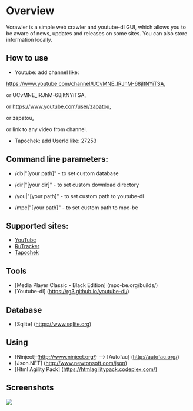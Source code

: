 ﻿Overview
=========

Vcrawler is a simple web crawler and youtube-dl GUI, which allows you to be aware of news, updates and releases on some sites.
You can also store information locally.


How to use
-------------

*  Youtube: add channel like:

  https://www.youtube.com/channel/UCvMNE_IRJhM-68jItNYiTSA, 
  
  or UCvMNE_IRJhM-68jItNYiTSA, 
  
  or https://www.youtube.com/user/zapatou, 
  
  or zapatou,
  
  or link to any video from channel.


*  Tapochek: add UserId like: 27253
  
  
Command line parameters:
-------------
*  /db|"[your path]" - to set custom database

*  /dir|"[your dir]" - to set custom download directory

*  /you|"[your path]" - to set custom path to youtube-dl

*  /mpc|"[your path]" - to set custom path to mpc-be


Supported sites:
-------------

* [YouTube](https://www.youtube.com/)
* [RuTracker](http://rutracker.org/)
* [Tapochek](http://tapochek.net/)

Tools
-----------
* [Media Player Classic - Black Edition] (mpc-be.org/builds/)
* [Youtube-dl] (https://rg3.github.io/youtube-dl/)

Database
-----------

* [Sqlite] (https://www.sqlite.org)

Using
--------
* ~~[Ninject] (http://www.ninject.org/)~~ --> [Autofac] (http://autofac.org/)
* [Json.NET] (http://www.newtonsoft.com/json)
* [Html Agility Pack] (https://htmlagilitypack.codeplex.com/)

Screenshots
-----------

[![](https://cloud.githubusercontent.com/assets/9407549/9955855/2a44ac4a-5e05-11e5-8457-9f7a52a8dc4d.png)](https://cloud.githubusercontent.com/assets/9407549/9955855/2a44ac4a-5e05-11e5-8457-9f7a52a8dc4d.png)